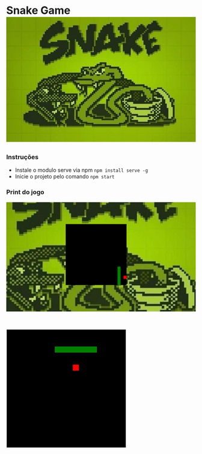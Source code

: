 # Snake Game ![snake](img/snake_background.jpg)

### Instruções

- Instale o modulo serve via npm `npm install serve -g`
- Inicie o projeto pelo comando `npm start`

### Print do jogo

![snake](img/snake2.png)

<br />

![snake](img/snake.png)
